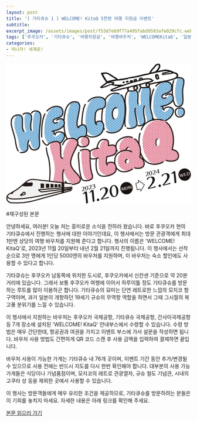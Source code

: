 ```yaml
---
layout: post
title: '[ 기타큐슈 1 ] WELCOME! KitaQ 5천엔 여행 지원금 이벤트'
subtitle: 
excerpt_image: /assets/images/post/f53d7eb9f77a495fabd9593afe029cfc.webp
tags: ['후쿠오카', '기타큐슈', '여행지원금', '여행바우처', 'WELCOMEKitaQ', '일본여행', '여행추천', '기타큐슈5000엔']
categories: 
- 떠나자! 세계로!
---
```


![메인 이미지](/assets/images/post/f53d7eb9f77a495fabd9593afe029cfc.webp)

#재구성된 본문

안녕하세요, 여러분! 오늘 저는 흥미로운 소식을 전하러 왔습니다. 바로 후쿠오카 현의 기타큐슈에서 진행하는 행사에 대한 이야기인데요, 이 행사에서는 방문 관광객에게 최대 1만엔 상당의 여행 바우처를 지원해 준다고 합니다. 행사의 이름은 'WELCOME! KitaQ'로, 2023년 11월 20일부터 내년 2월 21일까지 진행됩니다. 이 행사에서는 선착순으로 3만 명에게 1인당 5000엔의 바우처를 지원하며, 이 바우처는 숙소 할인에도 사용할 수 있다고 합니다.

기타큐슈는 후쿠오카 남동쪽에 위치한 도시로, 후쿠오카에서 신칸센 기준으로 약 20분 거리에 있습니다. 그래서 보통 후쿠오카 여행에 이어서 하루이틀 정도 기타큐슈를 방문하는 루트를 많이 이용하곤 합니다. 기타큐슈의 묘미는 단연 레트로한 느낌의 모지코 항 구역이며, 과거 일본이 개항하던 19세기 규슈의 무역항 역할을 하면서 그때 그시절의 복고풍 분위기를 느낄 수 있습니다.

이 행사에서 지원하는 바우처는 후쿠오카 국제공항, 기타큐슈 국제공항, 간사이국제공항 등 7개 장소에 설치된 'WELCOME! KitaQ' 안내부스에서 수령할 수 있습니다. 수령 방법은 매우 간단한데, 항공권과 여권을 가지고 이벤트 부스에 가서 설문을 작성하면 됩니다. 바우처 사용 방법도 간편하게 QR 코드 스캔 후 사용 금액을 입력하여 결제하면 끝입니다.

바우처 사용이 가능한 가게는 기타큐슈 내 76개 곳이며, 이벤트 기간 동안 추가/변경될 수 있으므로 사용 전에는 반드시 지도를 다시 한번 확인해야 합니다. 대부분의 사용 가능 가게들은 식당이나 기념품점이며, 모지코의 레트로 관광열차, 규슈 철도 기념관, 시내의 고쿠라 성 등을 제외한 곳에서 사용할 수 있습니다.

이 행사는 방문객들에게 매우 유리한 조건을 제공하므로, 기타큐슈를 방문하려는 분들은 이 기회를 놓치지 마세요. 자세한 내용은 아래 링크를 확인해 주세요.

[본문 읽으러 가기](https://m.blog.naver.com/ham_eaten_jellybear/223269931074)
